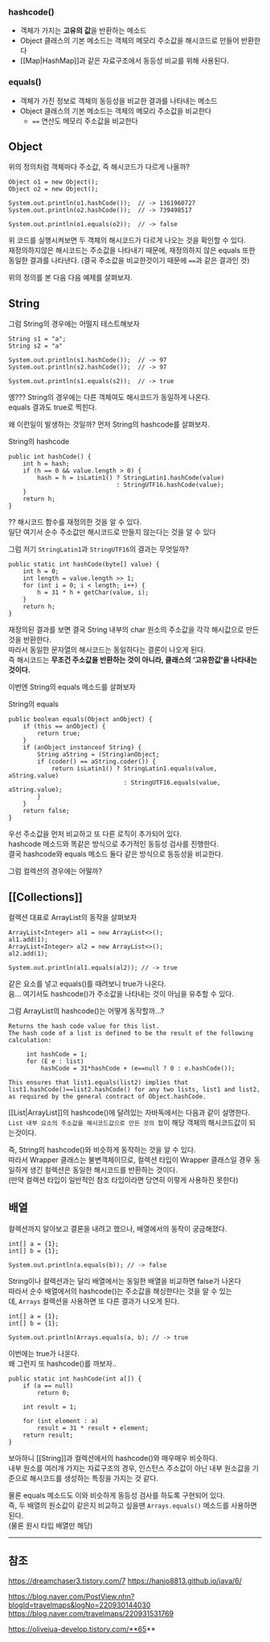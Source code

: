
### hashcode()
- 객체가 가지는 **고유의 값**을 반환하는 메소드
- Object 클래스의 기본 메소드는 객체의 메모리 주소값을 해시코드로 만들어 반환한다
- [[Map|HashMap]]과 같은 자료구조에서 동등성 비교를 위해 사용된다.
### equals()
- 객체가 가진 정보로 객체의 동등성을 비교한 결과를 나타내는 메소드
- Object 클래스의 기본 메소드는 객체의 메모리 주소값을 비교한다
    - `==` 연산도 메모리 주소값을 비교한다

## Object
위의 정의처럼 객체마다 주소값, 즉 해시코드가 다르게 나올까?

```
Object o1 = new Object();
Object o2 = new Object();

System.out.println(o1.hashCode());  // -> 1361960727
System.out.println(o2.hashCode());  // -> 739498517

System.out.println(o1.equals(o2));  // -> false
```

위 코드를 실행시켜보면 두 객체의 해시코드가 다르게 나오는 것을 확인할 수 있다.  
재정의하지않은 해시코드는 주소값을 나타내기 때문에, 재정의하지 않은 equals 또한 동일한 결과를 나타낸다. (결국 주소값을 비교한것이기 때문에 `==`과 같은 결과인 것)

위의 정의를 본 다음 다음 예제를 살펴보자.

## String
그럼 String의 경우에는 어떨지 테스트해보자

```
String s1 = "a";
String s2 = "a"

System.out.println(s1.hashCode());  // -> 97
System.out.println(s2.hashCode());  // -> 97

System.out.println(s1.equals(s2));  // -> true
```

엥??? String의 경우에는 다른 객체여도 해시코드가 동일하게 나온다.  
equals 결과도 true로 찍힌다.

왜 이런일이 발생하는 것일까? 먼저 String의 hashcode를 살펴보자.

String의 hashcode

```
public int hashCode() {
    int h = hash;
    if (h == 0 && value.length > 0) {
        hash = h = isLatin1() ? StringLatin1.hashCode(value)
                              : StringUTF16.hashCode(value);
    }
    return h;
}
```

?? 해시코드 함수를 재정의한 것을 알 수 있다.  
일단 여기서 순수 주소값만 해시코드로 만들지 않는다는 것을 알 수 있다

그럼 저기 `StringLatin1`과 `StringUTF16`의 결과는 무엇일까?

```
public static int hashCode(byte[] value) {
    int h = 0;
    int length = value.length >> 1;
    for (int i = 0; i < length; i++) {
        h = 31 * h + getChar(value, i);
    }
    return h;
}
```

재정의된 결과를 보면 결국 String 내부의 char 원소의 주소값을 각각 해시값으로 만든 것을 반환한다.  
따라서 동일한 문자열의 해시코드는 동일하다는 결론이 나오게 된다.  
즉 해시코드는 **무조건 주소값을 반환하는 것이 아니라, 클래스의 ‘고유한값’을 나타내는 것이다.**

이번엔 String의 equals 메소드를 살펴보자

String의 equals

```
public boolean equals(Object anObject) {
    if (this == anObject) {
        return true;
    }
    if (anObject instanceof String) {
        String aString = (String)anObject;
        if (coder() == aString.coder()) {
            return isLatin1() ? StringLatin1.equals(value, aString.value)
                                : StringUTF16.equals(value, aString.value);
        }
    }
    return false;
}
```

우선 주소값을 먼저 비교하고 또 다른 로직이 추가되어 있다.  
hashcode 메소드와 똑같은 방식으로 추가적인 동등성 검사를 진행한다.  
결국 hashcode와 equals 메소드 둘다 같은 방식으로 동등성을 비교한다.

그럼 컬렉션의 경우에는 어떨까?

  

## [[Collections]]
컬렉션 대표로 ArrayList의 동작을 살펴보자

```
ArrayList<Integer> al1 = new ArrayList<>();
al1.add(1);
ArrayList<Integer> al2 = new ArrayList<>();
al2.add(1);

System.out.println(al1.equals(al2)); // -> true
```

같은 요소를 넣고 equals()를 때려보니 true가 나온다.  
음… 여기서도 hashcode()가 주소값을 나타내는 것이 아님을 유추할 수 있다.

그럼 ArrayList의 hashcode()는 어떻게 동작할까…?

```
Returns the hash code value for this list. 
The hash code of a list is defined to be the result of the following calculation:
 
     int hashCode = 1;
     for (E e : list)
         hashCode = 31*hashCode + (e==null ? 0 : e.hashCode());
 
This ensures that list1.equals(list2) implies that list1.hashCode()==list2.hashCode() for any two lists, list1 and list2, as required by the general contract of Object.hashCode.
```

[[List|ArrayList]]의 hashcode()에 달려있는 자바독에서는 다음과 같이 설명한다.  
`List 내부 요소의 주소값을 해시코드값으로 만든 것의 합`이 해당 객체의 해시코드값이 되는것이다.

즉, String의 hashcode()와 비슷하게 동작하는 것을 알 수 있다.  
따라서 Wrapper 클래스는 불변객체이므로, 컬렉션 타입이 Wrapper 클래스일 경우 동일하게 생긴 컬렉션은 동일한 해시코드를 반환하는 것이다.  
(만약 컬렉션 타입이 일반적인 참조 타입이라면 당연히 이렇게 사용하진 못한다)

  

## 배열

컬렉션까지 알아보고 결론을 내려고 했으나, 배열에서의 동작이 궁금해졌다.

```
int[] a = {1};
int[] b = {1};

System.out.println(a.equals(b)); // -> false
```

String이나 컬렉션과는 달리 배열에서는 동일한 배열을 비교하면 false가 나온다  
따라서 순수 배열에서의 hashcode()는 주소값을 해싱한다는 것을 알 수 있는데, `Arrays` 컬렉션을 사용하면 또 다른 결과가 나오게 된다.

```
int[] a = {1};
int[] b = {1};

System.out.println(Arrays.equals(a, b); // -> true
```

이번에는 true가 나온다.  
왜 그런지 또 hashcode()를 까보자.. 

```
public static int hashCode(int a[]) {
    if (a == null)
        return 0;

    int result = 1;

    for (int element : a)
        result = 31 * result + element;
    return result;
}
```

보아하니 [[String]]과 컬렉션에서의 hashcode()와 매우매우 비슷하다.  
내부 원소를 여러개 가지는 자료구조의 경우, 인스턴스 주소값이 아닌 내부 원소값을 기준으로 해시코드를 생성하는 특징을 가지는 것 같다.

물론 equals 메소드도 이와 비슷하게 동등성 검사를 하도록 구현되어 있다.  
즉, 두 배열의 원소값이 같은지 비교하고 싶을땐 `Arrays.equals()` 메소드를 사용하면 된다.  
(물론 원시 타입 배열만 해당)






---
## 참조
https://dreamchaser3.tistory.com/7
https://hanjo8813.github.io/java/6/

https://blog.naver.com/PostView.nhn?blogId=travelmaps&logNo=220930144030
https://blog.naver.com/travelmaps/220931531769

https://olivejua-develop.tistory.com/**65**